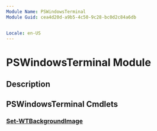 ```yaml
---
Module Name: PSWindowsTerminal
Module Guid: cea4d20d-a9b5-4c50-9c28-bc0d2c84a6db


Locale: en-US
---
```


# PSWindowsTerminal Module
## Description


## PSWindowsTerminal Cmdlets
### [Set-WTBackgroundImage](Set-WTBackgroundImage.md)


